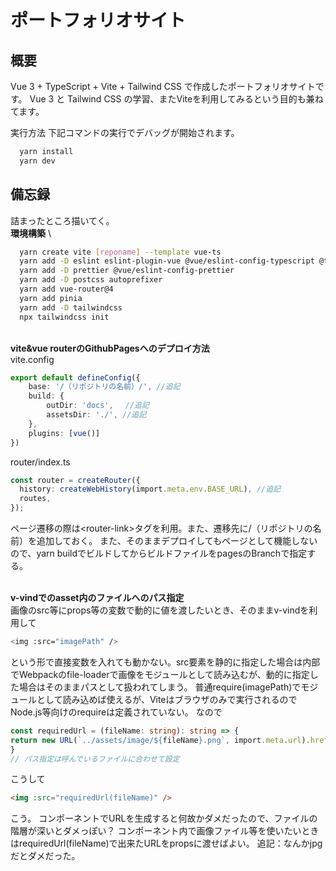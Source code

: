 # ポートフォリオサイト

## 概要

Vue 3 + TypeScript + Vite + Tailwind CSS で作成したポートフォリオサイトです。
Vue 3 と Tailwind CSS の学習、またViteを利用してみるという目的も兼ねてます。

実行方法
下記コマンドの実行でデバッグが開始されます。
```bash
  yarn install
  yarn dev
```

## 備忘録

詰まったところ描いてく。
\
**環境構築**
\
```bash
  yarn create vite [reponame] --template vue-ts
  yarn add -D eslint eslint-plugin-vue @vue/eslint-config-typescript @typescript-eslint/parser @typescript-eslint/eslint-plugin
  yarn add -D prettier @vue/eslint-config-prettier
  yarn add -D postcss autoprefixer
  yarn add vue-router@4
  yarn add pinia
  yarn add -D tailwindcss
  npx tailwindcss init
```
\
**vite&vue routerのGithubPagesへのデプロイ方法**
\
vite.config

```ts
export default defineConfig({
    base: '/（リポジトリの名前）/', //追記
    build: {
        outDir: 'docs',　 //追記
        assetsDir: './', //追記
    },
    plugins: [vue()]
})
```

router/index.ts

```ts
const router = createRouter({
  history: createWebHistory(import.meta.env.BASE_URL), //追記
  routes,
});
```

ページ遷移の際は\<router-link\>タグを利用。また、遷移先に/（リポジトリの名前）を追加しておく。
また、そのままデプロイしてもページとして機能しないので、yarn buildでビルドしてからビルドファイルをpagesのBranchで指定する。

\
**v-vindでのasset内のファイルへのパス指定**
\
画像のsrc等にprops等の変数で動的に値を渡したいとき、そのままv-vindを利用して

```bash
<img :src="imagePath" />
```

という形で直接変数を入れても動かない。src要素を静的に指定した場合は内部でWebpackのfile-loaderで画像をモジュールとして読み込むが、動的に指定した場合はそのままパスとして扱われてしまう。
普通require(imagePath)でモジュールとして読み込めば使えるが、Viteはブラウザのみで実行されるのでNode.js等向けのrequireは定義されていない。
なので

```ts
const requiredUrl = (fileName: string): string => {
return new URL(`../assets/image/${fileName}.png`, import.meta.url).href
}
// パス指定は呼んでいるファイルに合わせて設定
```

こうして

```html
<img :src="requiredUrl(fileName)" />
```

こう。
コンポーネントでURLを生成すると何故かダメだったので、ファイルの階層が深いとダメっぽい？
コンポーネント内で画像ファイル等を使いたいときはrequiredUrl(fileName)で出来たURLをpropsに渡せばよい。
追記：なんかjpgだとダメだった。
